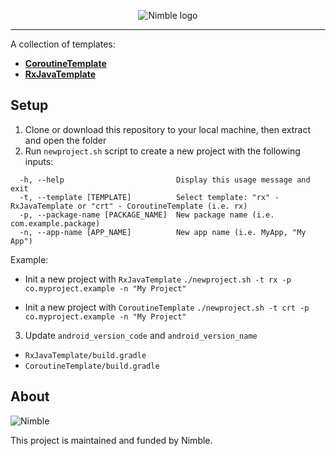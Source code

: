 <p align="center">
  <img alt="Nimble logo" src="https://assets.nimblehq.co/logo/light/logo-light-text-320.png" />
</p>

---

A collection of templates:

* **[CoroutineTemplate](https://github.com/nimblehq/android-templates/tree/kotlin/CoroutineTemplate)**
* **[RxJavaTemplate](https://github.com/nimblehq/android-templates/tree/kotlin/RxJavaTemplate)**

## Setup

1. Clone or download this repository to your local machine, then extract and open the folder
2. Run `newproject.sh` script to create a new project with the following inputs:

```
  -h, --help                         Display this usage message and exit
  -t, --template [TEMPLATE]          Select template: "rx" - RxJavaTemplate or "crt" - CoroutineTemplate (i.e. rx)
  -p, --package-name [PACKAGE_NAME]  New package name (i.e. com.example.package)
  -n, --app-name [APP_NAME]          New app name (i.e. MyApp, "My App")
```

Example:
- Init a new project with `RxJavaTemplate`
  `./newproject.sh -t rx -p co.myproject.example -n "My Project"`

- Init a new project with `CoroutineTemplate`
  `./newproject.sh -t crt -p co.myproject.example -n "My Project"`

3. Update `android_version_code` and `android_version_name`
  - `RxJavaTemplate/build.gradle`
  - `CoroutineTemplate/build.gradle`

## About

![Nimble](https://assets.nimblehq.co/logo/dark/logo-dark-text-160.png)

This project is maintained and funded by Nimble.